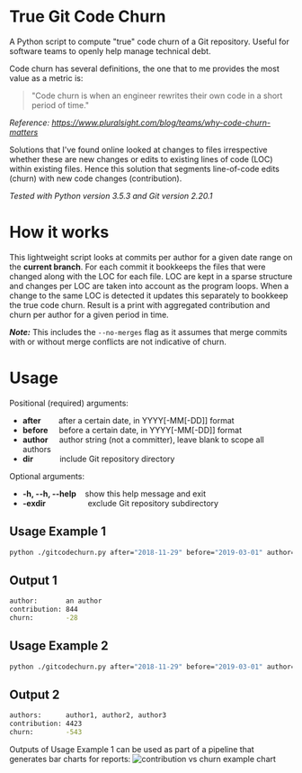 # True Git Code Churn
A Python script to compute "true" code churn of a Git repository. Useful for software teams to openly help manage technical debt.

Code churn has several definitions, the one that to me provides the most value as a metric is:

> "Code churn is when an engineer rewrites their own code in a short period of time."

*Reference: https://www.pluralsight.com/blog/teams/why-code-churn-matters*

Solutions that I've found online looked at changes to files irrespective whether these are new changes or edits to existing lines of code (LOC) within existing files. Hence this solution that segments line-of-code edits (churn) with new code changes (contribution).

*Tested with Python version 3.5.3 and Git version 2.20.1*

# How it works
This lightweight script looks at commits per author for a given date range on the **current branch**. For each commit it bookkeeps the files that were changed along with the LOC for each file. LOC are kept in a sparse structure and changes per LOC are taken into account as the program loops. When a change to the same LOC is detected it updates this separately to bookkeep the true code churn.
Result is a print with aggregated contribution and churn per author for a given period in time.

***Note:*** This includes the `--no-merges` flag as it assumes that merge commits with or without merge conflicts are not indicative of churn.

# Usage
Positional (required) arguments:
- **after**        after a certain date, in YYYY[-MM[-DD]] format
- **before**     before a certain date, in YYYY[-MM[-DD]] format
- **author**     author string (not a committer), leave blank to scope all authors
- **dir**            include Git repository directory

Optional arguments:
- **-h, --h, --help**    show this help message and exit
- **-exdir**                   exclude Git repository subdirectory

## Usage Example 1
```bash
python ./gitcodechurn.py after="2018-11-29" before="2019-03-01" author="an author" dir="/Users/myname/myrepo" -exdir="excluded-directory"
```
## Output 1
```bash
author:       an author
contribution: 844
churn:        -28
```

## Usage Example 2
```bash
python ./gitcodechurn.py after="2018-11-29" before="2019-03-01" author="" dir="/Users/myname/myrepo" -exdir="excluded-directory"
```
## Output 2
```bash
authors:      author1, author2, author3
contribution: 4423
churn:        -543
```

Outputs of Usage Example 1 can be used as part of a pipeline that generates bar charts for reports:
![contribution vs churn example chart](/chart.png)
